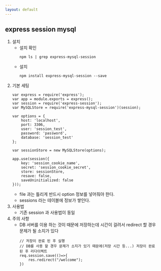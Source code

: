 ```yaml
---
layout: default
---
```

## express session mysql

1. 설치 
    - 설치 확인 
        ```
        npm ls | grep express-mysql-session
        ```
    - 설치 
        ```
        npm install express-mysql-session --save
        ```
2. 기본 세팅 
    ```
    var express = require('express');
    var app = module.exports = express();
    var session = require('express-session');
    var MySQLStore = require('express-mysql-session')(session);
    
    var options = {
        host: 'localhost',
        port: 3306,
        user: 'session_test',
        password: 'password',
        database: 'session_test'
    };
    
    var sessionStore = new MySQLStore(options);
    
    app.use(session({
        key: 'session_cookie_name',
        secret: 'session_cookie_secret',
        store: sessionStore,
        resave: false,
        saveUninitialized: false
    }));
    ```
    - file 과는 틀리게 반드시 option 정보를 넣어줘야 한다.
    - sessions 라는 테이블에 정보가 쌓인다.
3. 사용법
    - 기존 session 과 사용법이 동일 
4. 주의 사항 
    - DB 서버를 이용 하는 것이 때문에 저장하는데 시간이 걸려서 redirect 할 경우 문제가 될 소지가 있다 
        ```
        // 저장이 완료 된 후 실행
        // DB를 사용 할 경우 문제가 소지가 있기 때문에(저장 시간 등...) 저장이 완료 된 후 리다이렉트
        req.session.save(()=>{
            res.redirect("/welcome");
        })
        ```
        